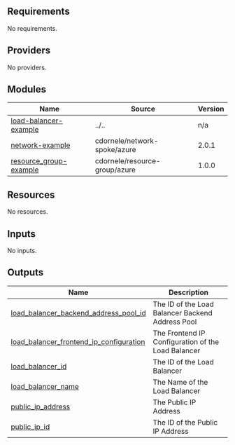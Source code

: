 <!-- BEGIN_TF_DOCS -->
## Requirements

No requirements.

## Providers

No providers.

## Modules

| Name | Source | Version |
|------|--------|---------|
| <a name="module_load-balancer-example"></a> [load-balancer-example](#module\_load-balancer-example) | ../.. | n/a |
| <a name="module_network-example"></a> [network-example](#module\_network-example) | cdornele/network-spoke/azure | 2.0.1 |
| <a name="module_resource_group-example"></a> [resource\_group-example](#module\_resource\_group-example) | cdornele/resource-group/azure | 1.0.0 |

## Resources

No resources.

## Inputs

No inputs.

## Outputs

| Name | Description |
|------|-------------|
| <a name="output_load_balancer_backend_address_pool_id"></a> [load\_balancer\_backend\_address\_pool\_id](#output\_load\_balancer\_backend\_address\_pool\_id) | The ID of the Load Balancer Backend Address Pool |
| <a name="output_load_balancer_frontend_ip_configuration"></a> [load\_balancer\_frontend\_ip\_configuration](#output\_load\_balancer\_frontend\_ip\_configuration) | The Frontend IP Configuration of the Load Balancer |
| <a name="output_load_balancer_id"></a> [load\_balancer\_id](#output\_load\_balancer\_id) | The ID of the Load Balancer |
| <a name="output_load_balancer_name"></a> [load\_balancer\_name](#output\_load\_balancer\_name) | The Name of the Load Balancer |
| <a name="output_public_ip_address"></a> [public\_ip\_address](#output\_public\_ip\_address) | The Public IP Address |
| <a name="output_public_ip_id"></a> [public\_ip\_id](#output\_public\_ip\_id) | The ID of the Public IP Address |
<!-- END_TF_DOCS -->